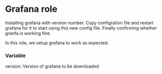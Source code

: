 # Grafana role

Installing grafana with version number. 
Copy configration file and restart grafana for it to start using this new config file.
Finally confirming whether granfa is working fine.

In this role, we setup grafana to work as expected.

### Variable
version: Version of grafana to be downloaded